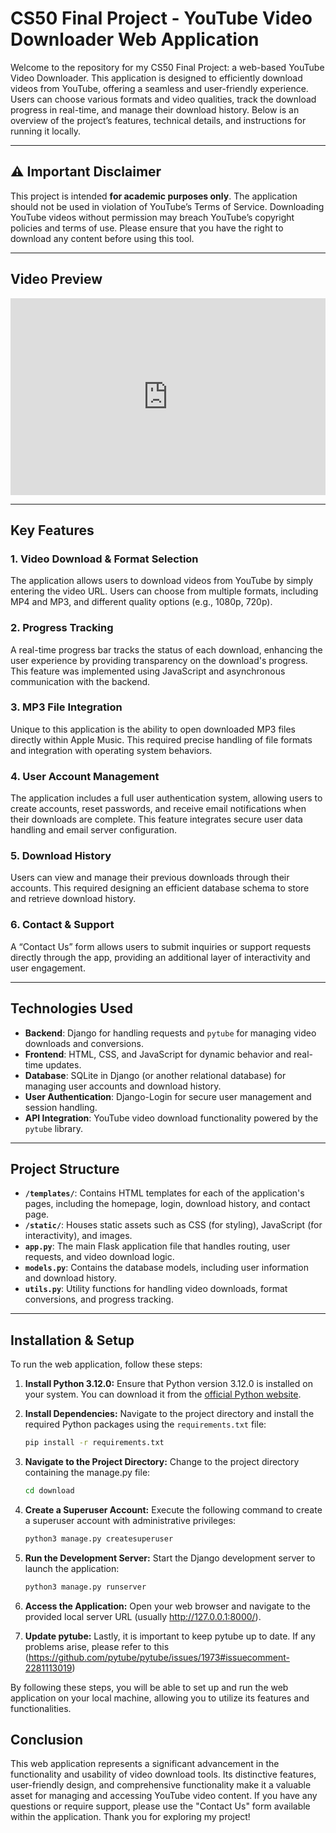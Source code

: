 # **CS50 Final Project - YouTube Video Downloader Web Application**

Welcome to the repository for my CS50 Final Project: a web-based YouTube Video Downloader. This application is designed to efficiently download videos from YouTube, offering a seamless and user-friendly experience. Users can choose various formats and video qualities, track the download progress in real-time, and manage their download history. Below is an overview of the project’s features, technical details, and instructions for running it locally.

---

## ⚠️ **Important Disclaimer**

This project is intended **for academic purposes only**. The application should not be used in violation of YouTube’s Terms of Service. Downloading YouTube videos without permission may breach YouTube’s copyright policies and terms of use. Please ensure that you have the right to download any content before using this tool.

---

## **Video Preview**

<div style="padding:62.5% 0 0 0;position:relative;">
  <iframe 
    src="https://player.vimeo.com/video/1029930825?badge=0&autopause=0&player_id=0&app_id=58479" 
    frameborder="0" 
    allow="autoplay; fullscreen; picture-in-picture; clipboard-write" 
    style="position:absolute;top:0;left:0;width:100%;height:100%;" 
    title="Preview | Vimeo Video Downloader Web Application">
  </iframe>
</div>
<script src="https://player.vimeo.com/api/player.js"></script>


---

## **Key Features**

### **1. Video Download & Format Selection**
The application allows users to download videos from YouTube by simply entering the video URL. Users can choose from multiple formats, including MP4 and MP3, and different quality options (e.g., 1080p, 720p).

### **2. Progress Tracking**
A real-time progress bar tracks the status of each download, enhancing the user experience by providing transparency on the download's progress. This feature was implemented using JavaScript and asynchronous communication with the backend.

### **3. MP3 File Integration**
Unique to this application is the ability to open downloaded MP3 files directly within Apple Music. This required precise handling of file formats and integration with operating system behaviors.

### **4. User Account Management**
The application includes a full user authentication system, allowing users to create accounts, reset passwords, and receive email notifications when their downloads are complete. This feature integrates secure user data handling and email server configuration.

### **5. Download History**
Users can view and manage their previous downloads through their accounts. This required designing an efficient database schema to store and retrieve download history.

### **6. Contact & Support**
A “Contact Us” form allows users to submit inquiries or support requests directly through the app, providing an additional layer of interactivity and user engagement.

---

## **Technologies Used**

- **Backend**: Django for handling requests and `pytube` for managing video downloads and conversions.
- **Frontend**: HTML, CSS, and JavaScript for dynamic behavior and real-time updates.
- **Database**: SQLite in Django (or another relational database) for managing user accounts and download history.
- **User Authentication**: Django-Login for secure user management and session handling.
- **API Integration**: YouTube video download functionality powered by the `pytube` library.

---

## **Project Structure**

- **`/templates/`**: Contains HTML templates for each of the application's pages, including the homepage, login, download history, and contact page.
- **`/static/`**: Houses static assets such as CSS (for styling), JavaScript (for interactivity), and images.
- **`app.py`**: The main Flask application file that handles routing, user requests, and video download logic.
- **`models.py`**: Contains the database models, including user information and download history.
- **`utils.py`**: Utility functions for handling video downloads, format conversions, and progress tracking.

---

## **Installation & Setup**

To run the web application, follow these steps:

1. **Install Python 3.12.0:**
   Ensure that Python version 3.12.0 is installed on your system. You can download it from the [official Python website](https://www.python.org/downloads/).

2. **Install Dependencies:**
   Navigate to the project directory and install the required Python packages using the `requirements.txt` file:
   ```bash
   pip install -r requirements.txt
3. **Navigate to the Project Directory:**
   Change to the project directory containing the manage.py file:
   ```bash
   cd download
4. **Create a Superuser Account:**
   Execute the following command to create a superuser account with administrative privileges:
   ```bash
   python3 manage.py createsuperuser
5. **Run the Development Server:**
   Start the Django development server to launch the application:
   ```bash
   python3 manage.py runserver
6. **Access the Application:**
   Open your web browser and navigate to the provided local server URL (usually http://127.0.0.1:8000/).
7. **Update pytube:**
   Lastly, it is important to keep pytube up to date. If any problems arise, please refer to this (https://github.com/pytube/pytube/issues/1973#issuecomment-2281113019)
   
By following these steps, you will be able to set up and run the web application on your local machine, allowing you to utilize its features and functionalities.

## Conclusion

This web application represents a significant advancement in the functionality and usability of video download tools. Its distinctive features, user-friendly design, and comprehensive functionality make it a valuable asset for managing and accessing YouTube video content. If you have any questions or require support, please use the "Contact Us" form available within the application. Thank you for exploring my project!
